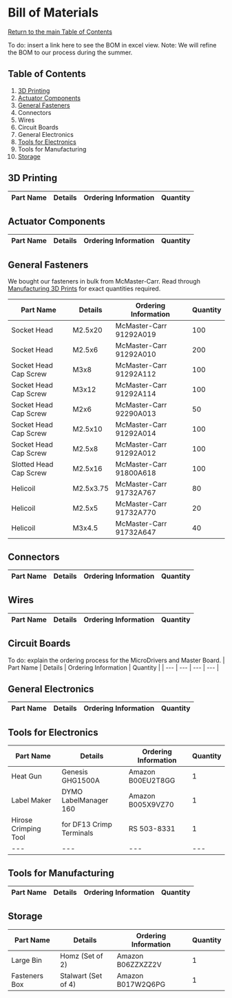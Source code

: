 # Bill of Materials
[Return to the main Table of Contents](https://github.com/EmiliaPsacharopoulos/Formatting#table-of-contents)

To do: insert a link here to see the BOM in excel view.
Note: We will refine the BOM to our process during the summer.

## Table of Contents
1. [3D Printing](https://github.com/EmiliaPsacharopoulos/Quadruped-8dof-Robot/blob/main/Bill%20of%20Materials/README.md#3d-printing)
2. [Actuator Components](https://github.com/EmiliaPsacharopoulos/Quadruped-8dof-Robot/blob/main/Bill%20of%20Materials/README.md#actuator-components)
3. [General Fasteners](https://github.com/EmiliaPsacharopoulos/Quadruped-8dof-Robot/blob/main/Bill%20of%20Materials/README.md#general-fasteners)
4. Connectors
5. Wires
6. Circuit Boards
7. General Electronics
8. [Tools for Electronics](https://github.com/EmiliaPsacharopoulos/Quadruped-8dof-Robot/blob/main/Bill%20of%20Materials/README.md#tools)
9. Tools for Manufacturing 
10. [Storage](https://github.com/EmiliaPsacharopoulos/Quadruped-8dof-Robot/tree/main/Bill%20of%20Materials#storage)


## 3D Printing
| Part Name | Details | Ordering Information | Quantity |
| --- | --- | --- | --- |


## Actuator Components
| Part Name | Details | Ordering Information | Quantity |
| --- | --- | --- | --- |


## General Fasteners
We bought our fasteners in bulk from McMaster-Carr. Read through [Manufacturing 3D Prints](https://github.com/EmiliaPsacharopoulos/Quadruped-8dof-Robot/tree/main/Manufacturing%203D%20Prints) for exact quantities required.   

| Part Name | Details | Ordering Information | Quantity |
| --- | --- | --- | --- |
| Socket Head | M2.5x20 | McMaster-Carr 91292A019 | 100 |
| Socket Head | M2.5x6 | McMaster-Carr 91292A010 | 200 |
| Socket Head Cap Screw | M3x8  |  McMaster-Carr 91292A112 | 100 |
| Socket Head Cap Screw | M3x12 | McMaster-Carr 91292A114 | 100 |
| Socket Head Cap Screw | M2x6 | McMaster-Carr 92290A013 | 50 |
| Socket Head Cap Screw | M2.5x10 | McMaster-Carr 91292A014 | 100 |
| Socket Head Cap Screw | M2.5x8 | McMaster-Carr 91292A012 | 100 |
| Slotted Head Cap Screw | M2.5x16 | McMaster-Carr 91800A618 | 100 |
| Helicoil | M2.5x3.75 | McMaster-Carr 91732A767 | 80 |
| Helicoil | M2.5x5 | McMaster-Carr 91732A770 | 20 |
| Helicoil | M3x4.5 | McMaster-Carr 91732A647 | 40 |


## Connectors
| Part Name | Details | Ordering Information | Quantity |
| --- | --- | --- | --- |


## Wires
| Part Name | Details | Ordering Information | Quantity |
| --- | --- | --- | --- |


## Circuit Boards
To do: explain the ordering process for the MicroDrivers and Master Board.
| Part Name | Details | Ordering Information | Quantity |
| --- | --- | --- | --- |


## General Electronics
| Part Name | Details | Ordering Information | Quantity |
| --- | --- | --- | --- |


## Tools for Electronics
| Part Name | Details | Ordering Information | Quantity |
| --- | --- | --- | --- |
| Heat Gun | Genesis GHG1500A | Amazon B00EU2T8GG | 1 |
| Label Maker | DYMO LabelManager 160 | Amazon B005X9VZ70 | 1 |
| Hirose Crimping Tool | for DF13 Crimp Terminals | RS 503-8331 | 1 |
| --- | --- | --- | --- |


## Tools for Manufacturing 
| Part Name | Details | Ordering Information | Quantity |
| --- | --- | --- | --- |


## Storage 
| Part Name | Details | Ordering Information | Quantity |
| --- | --- | --- | --- |
| Large Bin | Homz (Set of 2) | Amazon B06ZZXZZ2V | 1 |
| Fasteners Box | Stalwart (Set of 4) | Amazon B017W2Q6PG | 1 |
